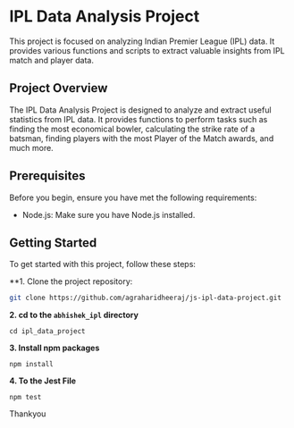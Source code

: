 # IPL Data Analysis Project

This project is focused on analyzing Indian Premier League (IPL) data. It provides various functions and scripts to extract valuable insights from IPL match and player data.

## Project Overview

The IPL Data Analysis Project is designed to analyze and extract useful statistics from IPL data. It provides functions to perform tasks such as finding the most economical bowler, calculating the strike rate of a batsman, finding players with the most Player of the Match awards, and much more. 

## Prerequisites

Before you begin, ensure you have met the following requirements:

- Node.js: Make sure you have Node.js installed.

## Getting Started

To get started with this project, follow these steps:

**1. Clone the project repository:

   ```bash
   git clone https://github.com/agraharidheeraj/js-ipl-data-project.git
   ```

**2. cd to the `abhishek_ipl` directory**

```
cd ipl_data_project
```

**3. Install npm packages**

```
npm install
```

**4. To the Jest File**

```
npm test
```

Thankyou

